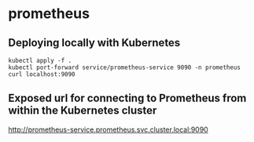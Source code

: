 # prometheus

## Deploying locally with Kubernetes
```
kubectl apply -f .
kubectl port-forward service/prometheus-service 9090 -n prometheus
curl localhost:9090
```

## Exposed url for connecting to Prometheus from within the Kubernetes cluster
http://prometheus-service.prometheus.svc.cluster.local:9090
